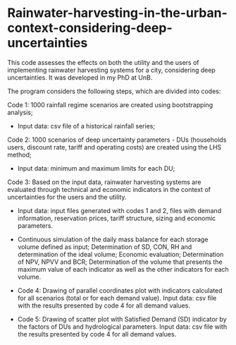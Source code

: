 # Rainwater-harvesting-in-the-urban-context-considering-deep-uncertainties
This code assesses the effects on both the utility and the users of implementing rainwater harvesting systems for a city, considering deep uncertainties.
It was developed in my PhD at UnB.

The program considers the following steps, which are divided into codes:

Code 1: 1000 rainfall regime scenarios are created using bootstrapping analysis;
  - Input data: csv file of a historical rainfall series;
   
Code 2: 1000 scenarios of deep uncertainty parameters - DUs (households users, discount rate, tariff and operating costs) are created using the LHS method;
  - Input data: minimum and maximum limits for each DU;
    
Code 3: Based on the input data, rainwater harvesting systems are evaluated through technical and economic indicators in the context of uncertainties for the users and the utility.
  - Input data: input files generated with codes 1 and 2, files with demand information, reservation prices, tariff structure, sizing and economic parameters.
  - Continuous simulation of the daily mass balance for each storage volume defined as input;
Determination of SD, CON, RH and determination of the ideal volume;
Economic evaluation;
Determination of NPV, NPVV and BCR;
Determination of the volume that presents the maximum value of each indicator as well as the other indicators for each volume.

  - Code 4: Drawing of parallel coordinates plot with indicators calculated for all scenarios (total or for each demand value).
      Input data: csv file with the results presented by code 4 for all demand values.
    
  - Code 5: Drawing of scatter plot with Satisfied Demand (SD) indicator by the factors of DUs and hydrological parameters.
      Input data: csv file with the results presented by code 4 for all demand values.



